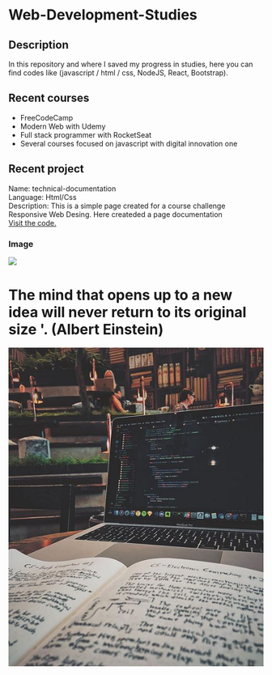 # Web-Development-Studies
## Description


In this repository and where I saved my progress in studies, here you can find codes like (javascript / html / css, NodeJS, React, Bootstrap).

## Recent courses
- FreeCodeCamp </br>
- Modern Web with Udemy </br>
- Full stack programmer with RocketSeat </br>
- Several courses focused on javascript with digital innovation one </br>

## Recent project

Name: technical-documentation </br>
Language: Html/Css </br>
Description: This is a simple page created for a course challenge Responsive Web Desing. Here createded a page documentation</br> 
<a href='https://github.com/lycan-nt/Web-Development-Studies/tree/master/FreeCodeCamp/technical-documentation'>Visit the code.</a> </br>

### Image
<img src='https://github.com/lycan-nt/Web-Development-Studies/blob/master/FreeCodeCamp/technical-documentation/Documentation.PNG'>

# The mind that opens up to a new idea will never return to its original size '. (Albert Einstein)

<img src="https://github.com/lycan-nt/my_portyfolio/blob/master/img.jpg">
